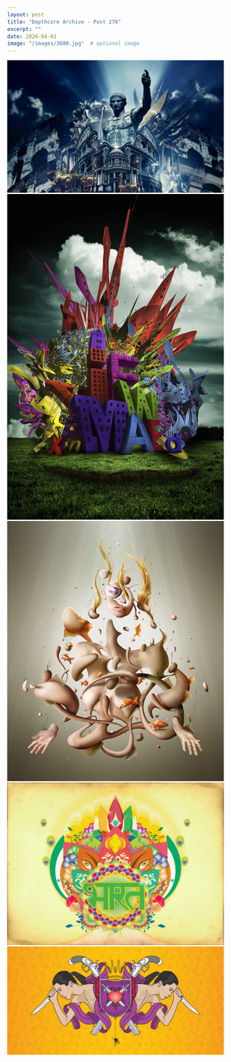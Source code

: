 ```yaml
---
layout: post
title: "Depthcore Archive - Post 278"
excerpt: ""
date: 2026-04-01
image: "/images/3600.jpg"  # optional image
---
```


<img src="/images/3600.jpg">
<img src="/images/3601.jpg" alt="3601.jpg"/>
<img src="/images/3602.jpg" alt="3602.jpg"/>
<img src="/images/3603.jpg" alt="3603.jpg"/>
<img src="/images/3604.jpg" alt="3604.jpg"/>
